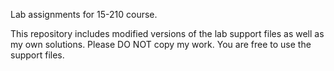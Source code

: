 Lab assignments for 15-210 course.

This repository includes modified versions of the lab support files as well as my own solutions.
Please DO NOT copy my work. You are free to use the support files.